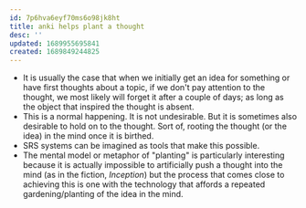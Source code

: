 ```yaml
---
id: 7p6hva6eyf70ms6o98jk8ht
title: anki helps plant a thought
desc: ''
updated: 1689955695841
created: 1689849244825
---
```


- It is usually the case that when we initially get an idea for something or have first thoughts about a topic, if we don't pay attention to the thought, we most likely will forget it after a couple of days; as long as the object that inspired the thought is absent.
- This is a normal happening. It is not undesirable. But it is sometimes also desirable to hold on to the thought. Sort of, rooting the thought (or the idea) in the mind once it is birthed.
- SRS systems can be imagined as tools that make this possible.
- The mental model or metaphor of "planting" is particularly interesting because it is actually impossible to artificially push a thought into the mind (as in the fiction, _Inception_) but the process that comes close to achieving this is one with the technology that affords a repeated gardening/planting of the idea in the mind.
